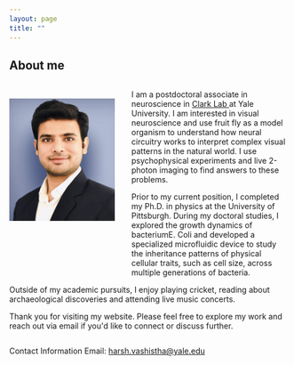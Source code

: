 ```yaml
---
layout: page
title: ""
---
```

## About me
<div style="overflow:auto;">
<img src="Picture.jpeg" alt="Alt text" style="float:left;margin-top:30px; margin-right:10px;width:190px; height:220px;"/>   
<p style="margin-left:220px;"> I am a postdoctoral associate in neuroscience in <a href="https://clarklab.yale.edu/"> Clark Lab </a> at Yale University. I am interested in visual neuroscience and use fruit fly as a model organism to understand how neural circuitry works to interpret complex visual patterns in the natural world. I use psychophysical experiments and live 2-photon imaging to find answers to these problems.
  <p style="margin-left:220px;"> Prior to my current position, I completed my Ph.D. in physics at the University of Pittsburgh. During my doctoral studies, I explored the growth dynamics of bacteriumE. Coli and developed a specialized microfluidic device to study the inheritance patterns of physical cellular traits, such as cell size, across multiple generations of bacteria.
</p>
<p> Outside of my academic pursuits, I enjoy playing cricket, reading about archaeological discoveries and attending live music concerts. </p>
<p>Thank you for visiting my website. Please feel free to explore my work and reach out via email if you'd like to connect or discuss further.</p>
</div>

Contact Information
Email: harsh.vashistha@yale.edu 
